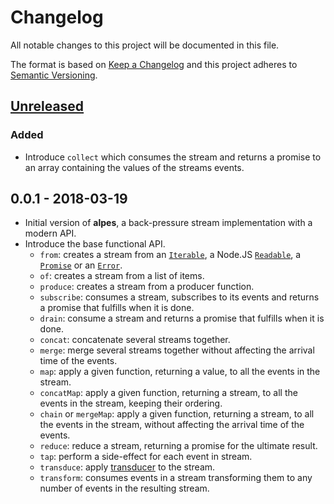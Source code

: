 # Changelog #

All notable changes to this project will be documented in this file.

The format is based on [Keep a Changelog](http://keepachangelog.com/en/1.0.0/)
and this project adheres to [Semantic Versioning](http://semver.org/spec/v2.0.0.html).

## [Unreleased](https://github.com/craft-ai/alpes/compare/v0.0.1...HEAD) ##

### Added ###

- Introduce `collect` which consumes the stream and returns a promise to an array containing the values of the streams events.

## 0.0.1 - 2018-03-19 ##

- Initial version of **alpes**, a back-pressure stream implementation with a modern API.
- Introduce the base functional API.
  - `from`: creates a stream from an [`Iterable`](https://developer.mozilla.org/en/docs/Web/JavaScript/Guide/iterable), a Node.JS [`Readable`](https://nodejs.org/api/stream.html#stream_readable_streams), a [`Promise`](https://developer.mozilla.org/en/docs/Web/JavaScript/Reference/Global_Objects/Promise) or an [`Error`](https://developer.mozilla.org/en-US/docs/Web/JavaScript/Reference/Global_Objects/Error).
  - `of`: creates a stream from a list of items.
  - `produce`: creates a stream from a producer function.
  - `subscribe`: consumes a stream, subscribes to its events and returns a promise that fulfills when it is done.
  - `drain`: consume a stream and returns a promise that fulfills when it is done.
  - `concat`: concatenate several streams together.
  - `merge`: merge several streams together without affecting the arrival time of the events.
  - `map`: apply a given function, returning a value, to all the events in the stream.
  - `concatMap`: apply a given function, returning a stream, to all the events in the stream, keeping their ordering.
  - `chain` or `mergeMap`: apply a given function, returning a stream, to all the events in the stream, without affecting the arrival time of the events.
  - `reduce`: reduce a stream, returning a promise for the ultimate result.
  - `tap`: perform a side-effect for each event in stream.
  - `transduce`: apply [transducer](https://medium.com/@roman01la/understanding-transducers-in-javascript-3500d3bd9624) to the stream.
  - `transform`: consumes events in a stream transforming them to any number of events in the resulting stream.
